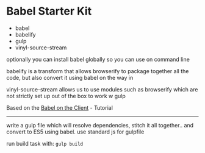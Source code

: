 # Babel Starter Kit

- babel
- babelify
- gulp
- vinyl-source-stream

optionally you can install babel globally so you can use on command line

babelify is a transform that allows browserify to package together all the code, but also convert it using babel on the way in

vinyl-source-stream
allows us to use modules such as browserify which are not strictly set up out of the box to work w gulp

Based on the [Babel on the Client](http://code.tutsplus.com/courses/start-coding-es6-with-babel/lessons/babel-on-the-client) - Tutorial


---

write a gulp file which will resolve dependencies, stitch it all together.. and convert to ES5 using babel.
use standard js for gulpfile

run build task with: `gulp build`
